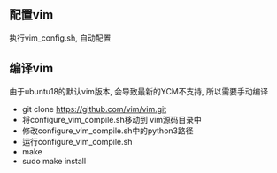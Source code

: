 ## 配置vim
执行vim_config.sh, 自动配置

## 编译vim
由于ubuntu18的默认vim版本, 会导致最新的YCM不支持, 所以需要手动编译
* git clone https://github.com/vim/vim.git
* 将configure_vim_compile.sh移动到 vim源码目录中
* 修改configure_vim_compile.sh中的python3路径
* 运行configure_vim_compile.sh
* make
* sudo make install
